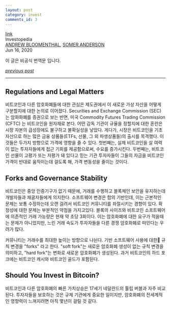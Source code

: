 ```yaml
---
layout: post
category: invest
comments_id: 3
---
```

[link](https://www.investopedia.com/tech/what-determines-value-1-bitcoin/)  
Investopedia  
[ANDREW BLOOMENTHAL](https://www.investopedia.com/contributors/53430/), [SOMER ANDERSON](https://www.investopedia.com/somer-g-anderson-4799773)   
Jun 16, 2020

이 글은 비공식 번역문 입니다.

*[previous post](https://yongqyu.github.io/crypto-what-determines-the-price-of-1-bitcoin-1.html)*

-----------------------------------------------------

## Regulations and Legal Matters

비트코인과 다른 암호화폐들에 대한 관심은 제도권에서 이 새로운 가상 자산을 어떻게 구분할지에 대한 논의로 이어졌다. Securities and Exchange Commission (SEC) 는 암화화폐를 증권으로 보는 반면, 미국 Commodity Futures Trading Commission (CFTC) 는 비트코인을 원자재로 본다. 어떤 감독 기관이 규율을 정할지에 대한 혼란은 시장 자본의 급성장에도 불구하고 불확실성을 낳았다. 게다가, 시장은 비트코인을 기초자산으로 하는 많은 금융 상품들(ETFs, 선물, 그 외 파생상품들)의 출시를 목격했다. 이것들은 두가지 방향으로 가격에 영향을 줄 수 있다. 첫번째는, 실제 비트코인을 살 여력이 없는 투자자들에게 접근 기회를 제공함으로써, 수요를 증가시킨다. 두번째는, 비트코인 선물이 고평가 또는 저평가 돼 있다고 믿는 기관 투자자들이 그들의 자금을 비트코인 가격이 반대로 움직이는데 걸도록 해, 가격 변동성을 줄이는 것이다.

## Forks and Governance Stability

비트코인은 중앙 인증기구가 없기 때문에, 거래를 수행하고 블록체인 보안을 유지하는데 개발자들과 채굴자들에게 의지한다. 소프트웨어 변경은 합의 기반인데, 이는 근본적인 문제는 보통 수정하는데 오랜 걸려서 비트코인 커뮤니티를 좌절시키는 경향이 있다. 확정성에 대한 문제는 부분적인 약점을 가지고있다. 블록의 사이즈와 비트코인 소프트웨어에 의존적인 거래 가능량은 현재 약 초당 3회이다. 이는 암호화폐에 대한 요구가 적을때는 문제가 아니었지만, 느린 거래 속도가 투자자들을 다른 경쟁 암호화폐로 떠민다는 우려가 많다. 

커뮤니티는 거래수를 최대한 높이는 방향으로 나뉜다. 기반 소프트웨어 사용에 대한 규칙 변경을 "forks" 라고 한다. "soft fork"는 새로운 암호화폐 생성이 없는 규칙 변경을 의미하고, "hard fork"는 변화로 새로운 암호화폐가 생성된다. 과거 비트코인의 하드 포크에는 비트코인 캐시와 비트코인 골드가 포함된다.

## Should You Invest in Bitcoin?

비트코인과 다른 암호화폐의 빠른 가치상승은 17세기 네덜란드의 튤립 버블과 자주 비교된다. 투자자들을 보호하는 것은 규제 기관에게 중요한 일이지만, 암호화폐의 전세계적인 영향력이 느껴지려면 아직 몇년이 걸릴 것 같다.